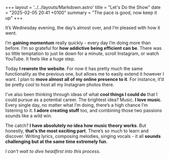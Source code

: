 +++
layout = '../../layouts/Markdown.astro'
title = "Let's Do the Show"
date = "2025-02-05 20:41 +0100"
summary = "The pace is good, now keep it up"
+++

It’s Wednesday evening, the day’s almost over, and I’m pleased with how it went.

I’m **gaining momentum** really quickly - every day I’m doing more than before. I’m so grateful for **how addictive being efficient can be**. There was so little temptation to just lie down for a minute, scroll Instagram, or watch YouTube. It feels like a huge step.

Today **I rewrote the website**. For now it has pretty much the same functionality as the previous one, but allows me to easily extend it however I want. I plan to **move almost all of my online presence to it**. For instance, it’d be pretty cool to host all my Instagram photos there.

I've also been thinking through ideas of what **cool things I could do** that I could pursue as a potential career. The brightest idea? Music. **I love music**. Every single day, no matter what I’m doing, there’s a high chance I’m listening to it. **I adore creating stuff** too, and combining those two passions sounds like a wild win.

The catch? **I have absolutely no idea how music theory works**. But honestly, **that’s the most exciting part**. There’s so much to learn and discover. Writing lyrics, composing melodies, singing vocals - it all **sounds challenging but at the same time extremely fun**.

*I can't wait to dive headfirst into this process.*